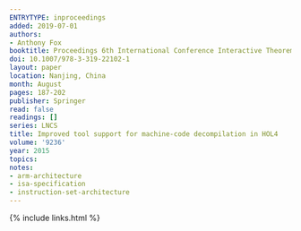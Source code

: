 ```yaml
---
ENTRYTYPE: inproceedings
added: 2019-07-01
authors:
- Anthony Fox
booktitle: Proceedings 6th International Conference Interactive Theorem Proving ITP 2015
doi: 10.1007/978-3-319-22102-1
layout: paper
location: Nanjing, China
month: August
pages: 187-202
publisher: Springer
read: false
readings: []
series: LNCS
title: Improved tool support for machine-code decompilation in HOL4
volume: '9236'
year: 2015
topics:
notes:
- arm-architecture
- isa-specification
- instruction-set-architecture
---
```


{% include links.html %}
